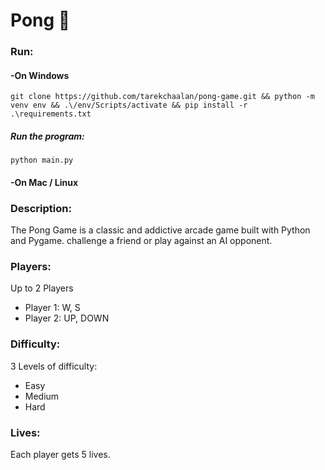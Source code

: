 # Pong 🏓

<h3>Run:</h3>
<h4>-On Windows</h4>
<code>git clone https://github.com/tarekchaalan/pong-game.git && python -m venv env && .\/env/Scripts/activate && pip install -r .\requirements.txt </code>
<h5>Run the program:</h5>
<code>python main.py</code>
<h4>-On Mac / Linux</h4>



<h3>Description:</h3>

The Pong Game is a classic and addictive arcade game built with Python and Pygame. challenge a friend or play against an AI opponent. 
<br>

<h3>Players:</h3>

Up to 2 Players
<ul>
  <li>Player 1: W, S</li>
  <li>Player 2: UP, DOWN</li>
</ul>

<h3>Difficulty:</h3>

3 Levels of difficulty:
<ul>
  <li>Easy</li>
  <li>Medium</li>
  <li>Hard</li>
</ul>

<h3>Lives:</h3>

Each player gets 5 lives.
